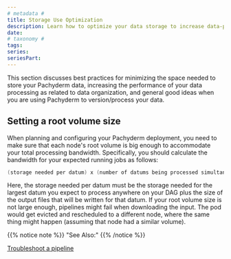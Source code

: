 ```yaml
---
# metadata # 
title: Storage Use Optimization
description: Learn how to optimize your data storage to increase data-processing performance. 
date: 
# taxonomy #
tags: 
series:
seriesPart:
---
```


This section discusses best practices for minimizing the
space needed to store your Pachyderm data, increasing
the performance of your data processing as related to
data organization, and general good ideas when you
are using Pachyderm to version/process your data.

## Setting a root volume size

When planning and configuring your Pachyderm deployment, you need to
make sure that each node's root volume is big enough to accommodate
your total processing bandwidth. Specifically, you should calculate
the bandwidth for your expected running jobs as follows:

```s
(storage needed per datum) x (number of datums being processed simultaneously) / (number of nodes)
```

Here, the storage needed per datum must be the storage needed for
the largest datum you expect to process anywhere on your DAG plus
the size of the output files that will be written for that datum.
If your root volume size is not large enough, pipelines might fail
when downloading the input. The pod would get evicted and
rescheduled to a different node, where the same thing might happen
(assuming that node had a similar volume).

{{% notice note %}}
 "See Also:"
{{% /notice %}}

   [Troubleshoot a pipeline](../../../troubleshooting/pipeline-troubleshooting#all-your-pods-or-jobs-get-evicted)
